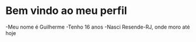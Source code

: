 # Bem vindo ao meu perfil
-Meu nome é Guilherme
-Tenho 16 anos
-Nasci Resende-RJ, onde moro até hoje


